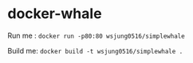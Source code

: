 # docker-whale

Run me : `docker run -p80:80 wsjung0516/simplewhale`

Build me: `docker build -t wsjung0516/simplewhale .`
